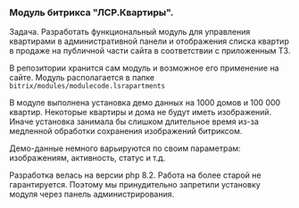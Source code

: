 ### Модуль битрикса "ЛСР.Квартиры".
Задача. 
Разработать функциональный модуль для управления квартирами в административной панели
и отображения списка квартир в продаже на публичной части сайта в соответствии с приложенным ТЗ.

В репозитории хранится сам модуль и возможное его применение на сайте.
Модуль располагается в папке `bitrix/modules/modulecode.lsrapartments`

В модуле выполнена установка демо данных на 1000 домов и 100 000 квартир.
Некоторые квартиры и дома не будут иметь изображений. Иначе установка занимала бы слишком
длительное время из-за медленной обработки сохранения изображений битриксом.

Демо-данные немного варьируются по своим параметрам: изображениям, активность, статус и т.д.

Разработка велась на версии php 8.2. Работа на более старой не гарантируется. Поэтому мы принудительно
запретили установку модуля через панель администрирования.






